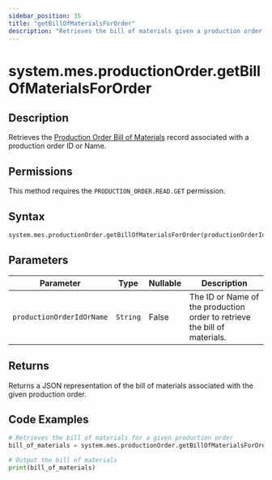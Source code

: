 ```yaml
---
sidebar_position: 35
title: "getBillOfMaterialsForOrder"
description: "Retrieves the bill of materials given a production order object."
---
```


# system.mes.productionOrder.getBillOfMaterialsForOrder

## Description

Retrieves the [Production Order Bill of Materials](../../data-model/production-order-model/production-order-bill-of-material) record associated with a production order ID or Name.


## Permissions

This method requires the `PRODUCTION_ORDER.READ.GET` permission.

## Syntax

```python
system.mes.productionOrder.getBillOfMaterialsForOrder(productionOrderIdOrName)
```

## Parameters

| Parameter                 | Type     | Nullable | Description                                                               |
|---------------------------|----------|----------|---------------------------------------------------------------------------|
| `productionOrderIdOrName` | `String` | False    | The ID or Name of the production order to retrieve the bill of materials. |

## Returns

Returns a JSON representation of the bill of materials associated with the given production order.

## Code Examples

```python
# Retrieves the bill of materials for a given production order
bill_of_materials = system.mes.productionOrder.getBillOfMaterialsForOrder('01JPMTA7K3-E8EHA4MD-7C304P4Z')

# Output the bill of materials
print(bill_of_materials)
```
